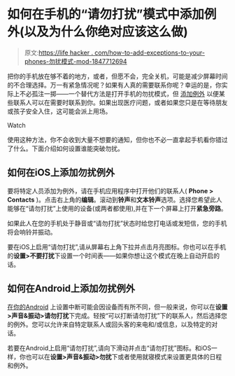# 如何在手机的“请勿打扰”模式中添加例外(以及为什么你绝对应该这么做)

> 原文:[https://life hacker . com/how-to-add-exceptions-to-your-phones-勿扰模式-mod-1847712694](https://lifehacker.com/how-to-add-exceptions-to-your-phones-do-not-disturb-mod-1847712694)

把你的手机放在够不着的地方，或者，但愿不会，完全关机，可能是减少屏幕时间的不合理选择。万一有紧急情况呢？如果有人真的需要联系你呢？幸运的是，你实际上不必孤注一掷——一个替代方法是打开手机的勿扰模式，但 [添加例外](https://mashable.com/article/how-to-exclude-people-from-do-not-disturb-iphone) 以便某些联系人可以在需要时联系到你。如果出现医疗问题，或者如果您只是在等待朋友或孩子安全入住，这可能会派上用场。

Watch

使用这种方法，你不会收到大量不想要的通知，但你也不必一直拿起手机看你错过了什么。下面介绍如何设置谁能突破勿扰。

## 如何在iOS上添加勿扰例外

要将特定人员添加为例外，请在手机应用程序中打开他们的联系人( **Phone > Contacts** )。点击右上角的**编辑**。滚动到**铃声**和**文本铃声**选项。选择您希望此人能够在“请勿打扰”上使用的设备(或两者都使用),并在下一个屏幕上打开**紧急旁路**。

如果此人在您的手机处于静音或“请勿打扰”状态时给您打电话或发短信，您的手机将会响铃并振动。

要在iOS上启用“请勿打扰”,请从屏幕右上角下拉并点击月亮图标。你也可以在手机的**设置>不要打扰**下设置一个时间表——如果你想让这个模式在晚上自动开启的话。

## 如何在Android上添加勿扰例外

[在你的Android](https://support.google.com/android/answer/9069335?hl=en#zippy=%2Cset-who-can-interrupt-you) 上设置中断可能会因设备而有所不同，但一般来说，你可以在**设置>声音&振动>请勿打扰**下完成。轻按“可以打断请勿打扰”下的联系人，然后选择您的例外。您可以允许来自特定联系人或回头客的来电和/或信息，以及特定的对话。

若要在Android上启用“请勿打扰”,请向下滑动并点击“请勿打扰”图标。和iOS一样，你也可以在**设置>声音&振动>勿扰**下或者使用就寝模式来设置更具体的日程和例外。